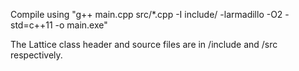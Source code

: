 Compile using "g++ main.cpp src/*.cpp -I include/ -larmadillo -O2 -std=c++11 -o main.exe"

The Lattice class header and source files are in /include and /src respectively.
